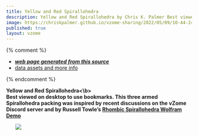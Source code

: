 ```yaml
---
title: Yellow and Red Spirallohedra
description: Yellow and Red Spirallohedra by Chris K. Palmer Best viewed on desktop to use bookmarks. 
image: https://chriskpalmer.github.io/vzome-sharing/2022/05/09/10-44-24-12HyperCubeS/12HyperCubeS.png
published: true
layout: vzome
---
```


{% comment %}
 - [***web page generated from this source***](<https://chriskpalmer.github.io/vzome-sharing/2022/05/09/12HyperCubeS-10-44-24.html>)
 - [data assets and more info](<https://github.com/chriskpalmer/vzome-sharing/tree/main/2022/05/09/10-44-24-12HyperCubeS/>)
 
{% endcomment %}

<b>Yellow and Red Spirallohedra<\b><br> Best viewed on desktop to use bookmarks. This three armed Spirallohedra packing was inspired by recent discussions on the vZome Discord server and by Russell Towle’s <a href="https://demonstrations.wolfram.com/RhombicSpirallohedra/">Rhombic Spirallohedra Wolfram Demo</a>

<vzome-viewer style="width: 87%; height: 60vh; margin: 5%"
       src="https://chriskpalmer.github.io/vzome-sharing/2022/05/09/10-44-24-12HyperCubeS/12HyperCubeS.vZome" >
  <img src="https://chriskpalmer.github.io/vzome-sharing/2022/05/09/10-44-24-12HyperCubeS/12HyperCubeS.png" />
</vzome-viewer>
